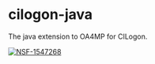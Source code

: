 # cilogon-java
The java extension to OA4MP for CILogon.

[![NSF-1547268](https://img.shields.io/badge/NSF-1547268-blue.svg)](https://nsf.gov/awardsearch/showAward?AWD_ID=1547268)

